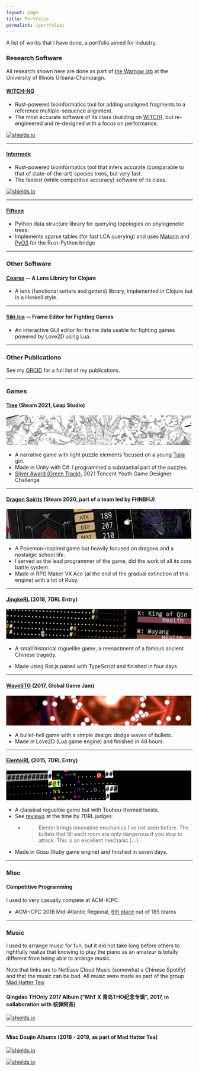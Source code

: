 ```yaml
---
layout: page
title: Portfolio
permalink: /portfolio/
---
```


A list of works that I have done, a portfolio aimed for industry.

### Research Software

All research shown here are done as part of [the Warnow lab](http://tandy.cs.illinois.edu/) at the University of Illinois Urbana-Champaign.

#### [WITCH-NG](https://github.com/RuneBlaze/WITCH-NG)

 - Rust-powered bioinformatics tool for adding unaligned fragments to a reference multiple-sequence alignment.
 - The most accurate software of its class (building on [WITCH](https://github.com/c5shen/WITCH)), but re-engineered and re-designed with a focus on performance.

[![shields.io](https://img.shields.io/badge/research_paper-bioRxiv_preprint-teal?style=flat-square)](https://www.biorxiv.org/content/10.1101/2022.08.08.503232v1)

-----

#### [Internode](https://github.com/RuneBlaze/internode)

 - Rust-powered bioinformatics tool that infers accurate (comparable to that of state-of-the-art) species trees, but very fast.
 - The fastest (while competitive accuracy) software of its class.

[![shields.io](https://img.shields.io/badge/research_paper-bioRxiv_preprint-teal?style=flat-square)](https://www.biorxiv.org/content/10.1101/2022.05.24.493312v1)


-----

#### [Fifteen](https://github.com/RuneBlaze/fifteen)

 - Python data structure library for querying topologies on phylogenetic trees.
 - Implements sparse tables (for fast LCA querying) and uses [Maturin](https://github.com/PyO3/maturin) and [PyO3](https://pyo3.rs/v0.16.4/) for the Rust-Python bridge

-----

### Other Software

#### [Coarse](https://github.com/RuneBlaze/coarse) -- A Lens Library for Clojure

 - A lens (functional setters and getters) library, implemented in Clojure but in a Haskell style.

-----

#### [Siki.lua](https://github.com/BakaBBQ/siki.lua) -- Frame Editor for Fighting Games

 - An interactive GUI editor for frame data usable for fighting games powered by Love2D using Lua.

-----

### Other Publications

See my [ORCID](https://orcid.org/0000-0002-4210-8269) for a full list of my publications.

-----

### Games

#### [Tree](https://store.steampowered.com/app/1811630/_Tree/) (Steam 2021, Leap Studio)
<img src="/assets/images/banners/tree.png" alt="Tree"/>

- A narrative game with light puzzle elements focused on a young [Tujia](https://en.wikipedia.org/wiki/Tujia_people) girl.
- Made in Unity with C#. I programmed a substantial part of the puzzles.
- [Silver Award (Green Track)](https://gameinstitute-qq-com.translate.goog/yxds-2021/works/101910?_x_tr_sl=auto&_x_tr_tl=en&_x_tr_hl=en&_x_tr_pto=wapp), 2021 Tencent Youth Game Designer Challenge 

----

#### [Dragon Spirits](https://store.steampowered.com/app/1074190/Dragon_Spirits/) (Steam 2020, part of a team led by FHNBHJ)
<img src="/assets/images/banners/dragonspirits.png" alt="Dragon Spirits"/>

- A Pokemon-inspired game but heavily focused on dragons and a nostalgic school life.
- I served as the lead programmer of the game, did the work of all its core battle system.
- Made in RPG Maker VX Ace (at the end of the gradual extinction of this engine) with a lot of Ruby.

----

#### [JingkeRL](https://ceremonial.itch.io/jingkerl) (2018, 7DRL Entry)
<img src="/assets/images/banners/jingkerl.png" alt="JingkeRL"/>

- A small historical roguelike game, a reenactment of a famous ancient Chinese tragedy.
<!-- - See [reviews](https://itch.io/jam/7drl-challenge-2018/rate/233653) at the time by 7DRL judges. -->
- Made using Rot.js paired with TypeScript and finished in four days.

----

#### [WaveSTG](https://globalgamejam.org/2017/games/wavestg) (2017, Global Game Jam)
<img src="/assets/images/banners/wavestg.png" alt="WaveSTG"/>

 - A bullet-hell game with a simple design: dodge waves of bullets.
 - Made in Love2D (Lua game engine) and finished in 48 hours.

----

#### [EienteiRL](http://roguebasin.com/index.php/EienteiRL) (2015, 7DRL Entry)
<img src="/assets/images/banners/eienteirl.png" alt="EienteiRL"/>

 - A classical roguelike game but with Touhou-themed twists.
 - See [reviews](https://roguetemple.com/7drl/2015/) at the time by 7DRL judges.
   - > Eientei brings innovative mechanics I've not seen before. The bullets that fill each room are only dangerous if you stop to attack. This is an excellent mechanic [...]
 - Made in Gosu (Ruby game engine) and finished in seven days.

------

### Misc

#### Competitive Programming

I used to very casually compete at ACM-ICPC.

 - ACM-ICPC 2018 Mid-Atlantic Regional, [6th place](https://mausa18.kattis.com/contests/mausa18/standings) out of 185 teams

----

### Music

I used to arrange music for fun, but it did not take long before others to rightfully realize
that knowing to play the piano as an amateur is totally different from being able to arrange music.

Note that links are to NetEase Cloud Music (somewhat a Chinese Spotify) and that the music
can be bad. All music were made as part of the group [Mad Hatter Tea](https://en.touhouwiki.net/wiki/%E7%96%AF%E5%B8%BD%E5%AD%90%E8%8C%B6%E4%BC%9A).

#### Qingdao THOnly 2017 Album ("MhT X 青岛THO纪念专辑", 2017, in collaboration with 核弹阿茶)

[![shields.io](https://img.shields.io/badge/%E2%99%AB_listen_online-netease_cloud_music-red?style=for-the-badge)](https://music.163.com/#/album?id=73915857)

------

#### Misc Doujin Albums (2018 - 2019, as part of Mad Hatter Tea)

[![shields.io](https://img.shields.io/badge/%E2%99%AB_listen_online-netease_cloud_music-red?style=for-the-badge)](https://music.163.com/#/song?id=1822819593)


[![shields.io](https://img.shields.io/badge/%E2%99%AB_listen_online-netease_cloud_music-red?style=for-the-badge)](https://music.163.com/#/song?id=1822832248)
